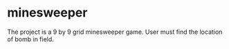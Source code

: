# minesweeper
The project is a 9 by 9 grid minesweeper game. User must find the location of bomb in field.
